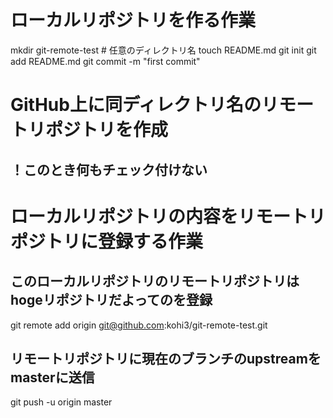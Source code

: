 # ローカルリポジトリを作る作業
mkdir git-remote-test  # 任意のディレクトリ名
touch README.md
git init
git add README.md
git commit -m "first commit"

# GitHub上に同ディレクトリ名のリモートリポジトリを作成
## ！このとき何もチェック付けない

# ローカルリポジトリの内容をリモートリポジトリに登録する作業
## このローカルリポジトリのリモートリポジトリはhogeリポジトリだよってのを登録
git remote add origin git@github.com:kohi3/git-remote-test.git
## リモートリポジトリに現在のブランチのupstreamをmasterに送信
git push -u origin master
